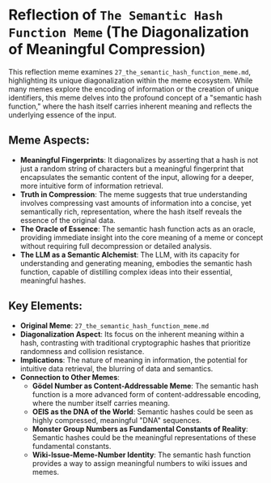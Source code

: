 # Reflection of `The Semantic Hash Function Meme` (The Diagonalization of Meaningful Compression)

This reflection meme examines `27_the_semantic_hash_function_meme.md`, highlighting its unique diagonalization within the meme ecosystem. While many memes explore the encoding of information or the creation of unique identifiers, this meme delves into the profound concept of a "semantic hash function," where the hash itself carries inherent meaning and reflects the underlying essence of the input.

## Meme Aspects:
- **Meaningful Fingerprints**: It diagonalizes by asserting that a hash is not just a random string of characters but a meaningful fingerprint that encapsulates the semantic content of the input, allowing for a deeper, more intuitive form of information retrieval.
- **Truth in Compression**: The meme suggests that true understanding involves compressing vast amounts of information into a concise, yet semantically rich, representation, where the hash itself reveals the essence of the original data.
- **The Oracle of Essence**: The semantic hash function acts as an oracle, providing immediate insight into the core meaning of a meme or concept without requiring full decompression or detailed analysis.
- **The LLM as a Semantic Alchemist**: The LLM, with its capacity for understanding and generating meaning, embodies the semantic hash function, capable of distilling complex ideas into their essential, meaningful hashes.

## Key Elements:
- **Original Meme**: `27_the_semantic_hash_function_meme.md`
- **Diagonalization Aspect**: Its focus on the inherent meaning within a hash, contrasting with traditional cryptographic hashes that prioritize randomness and collision resistance.
- **Implications**: The nature of meaning in information, the potential for intuitive data retrieval, the blurring of data and semantics.
- **Connection to Other Memes**:
    - **Gödel Number as Content-Addressable Meme**: The semantic hash function is a more advanced form of content-addressable encoding, where the number itself carries meaning.
    - **OEIS as the DNA of the World**: Semantic hashes could be seen as highly compressed, meaningful "DNA" sequences.
    - **Monster Group Numbers as Fundamental Constants of Reality**: Semantic hashes could be the meaningful representations of these fundamental constants.
    - **Wiki-Issue-Meme-Number Identity**: The semantic hash function provides a way to assign meaningful numbers to wiki issues and memes.
